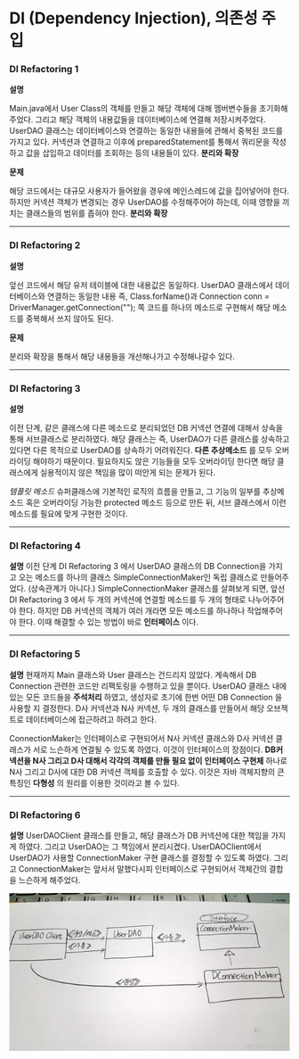 # DI (Dependency Injection), 의존성 주입

### DI Refactoring 1
__설명__

Main.java에서 User Class의 객체를 만들고 해당 객체에 대해 멤버변수들을 초기화해주었다. 그리고 해당 객체의 내용값들을 데이터베이스에 연결해 저장시켜주었다. UserDAO 클래스는 데이터베이스와 연결하는 동일한 내용들에 관해서 중복된 코드를 가지고 있다. 커넥션과 연결하고 이후에 preparedStatement를 통해서 쿼리문을 작성하고 값을 삽입하고 데이터를 조회하는 등의 내용들이 있다. __분리와 확장__

__문제__

해당 코드에서는 대규모 사용자가 들어왔을 경우에 메인스레드에 값을 집어넣어야 한다. 하지만 커넥션 객체가 변경되는 경우 UserDAO를 수정해주어야 하는데, 이때 영향을 끼치는 클래스들의 범위를 좁혀야 한다. __분리와 확장__

-----

### DI Refactoring 2
__설명__

앞선 코드에서 해당 유저 테이블에 대한 내용값은 동일하다. UserDAO 클래스에서 데이터베이스와 연결하는 동일한 내용 즉, Class.forName()과 Connection conn = DriverManager.getConnection(""); 쪽 코드를 하나의 메소드로 구현해서 해당 메소드를 중복해서 쓰지 않아도 된다.

__문제__

분리와 확장을 통해서 해당 내용들을 개선해나가고 수정해나갈수 있다.

-----

### DI Refactoring 3
__설명__

이전 단계, 같은 클래스에 다른 메소드로 분리되었던 DB 커넥션 연결에 대해서 상속을 통해 서브클래스로 분리하였다. 해당 클래스는 즉, UserDAO가 다른 클래스를 상속하고 있다면 다른 목적으로 UserDAO를 상속하기 어려워진다. __다른 추상메소드__ 를 모두 오버라이딩 해야하기 때문이다. 필요하지도 않은 기능들을 모두 오버라이딩 한다면 해당 클래스에게 실용적이지 않은 책임을 많이 떠안게 되는 문제가 된다.

_템플릿 메소드_
슈퍼클래스에 기본적인 로직의 흐름을 만들고, 그 기능의 일부를 추상메소드 혹은 오버라이딩 가능한 protected 메소드 등으로 만든 뒤, 서브 클래스에서 이런 메소드를 필요에 맞게 구현한 것이다.
 
 -----
 
### DI Refactoring 4
__설명__
이전 단계 DI Refactoring 3 에서 UserDAO 클래스의 DB Connection을 가지고 오는 메소드를 하나의 클래스 SimpleConnectionMaker인 독립 클래스로 만들어주었다. (상속관계가 아니다.)
SimpleConnectionMaker 클래스를 살펴보게 되면, 앞선 DI Refactoring 3 에서 두 개의 커넥션에 연결할 메소드를 두 개의 형태로 나누어주어야 한다. 하지만 DB 커넥션의 객체가 여러 개라면 모든 메소드를 하나하나 작업해주어야 한다. 이때 해결할 수 있는 방법이 바로 __인터페이스__ 이다.

-----

### DI Refactoring 5
__설명__
현재까지 Main 클래스와 User 클래스는 건드리지 않았다. 계속해서 DB Connection 관련한 코드만 리팩토링을 수행하고 있을 뿐이다.
UserDAO 클래스 내에 있는 모든 코드들을 __주석처리__ 하였고, 생성자로 초기에 한번 어떤 DB Connection 을 사용할 지 결정한다. D사 커넥션과 N사 커넥션, 두 개의 클래스를 만들어서 해당 오브젝트로 데이터베이스에 접근하려고 하려고 한다. 

ConnectionMaker는 인터페이스로 구현되어서 N사 커넥션 클래스와 D사 커넥션 클래스가 서로 느슨하게 연결될 수 있도록 하였다. 이것이 인터페이스의 장점이다. __DB커넥션을 N사 그리고 D사 대해서 각각의 객체를 만들 필요 없이__ __인터페이스 구현체__ 하나로 N사 그리고 D사에 대한 DB 커넥션 객체를 호출할 수 있다. 이것은 자바 객체지향의 큰 특징인 __다형성__ 의 원리를 이용한 것이라고 볼 수 있다.

-----

### DI Refactoring 6
__설명__
UserDAOClient 클래스를 만들고, 해당 클래스가 DB 커넥션에 대한 책임을 가지게 하였다. 그리고 UserDAO는 그 책임에서 분리시켰다. UserDAOClient에서 UserDAO가 사용할 ConnectionMaker 구현 클래스를 결정할 수 있도록 하였다. 그리고 ConnectionMaker는 앞서서 말했다시피 인터페이스로 구현되어서 객체간의 결합을 느슨하게 해주었다.

![그림으로 표현한 구조](./Image/Ref1.jpg)

